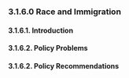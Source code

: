 ### 3.1.6.0  Race and Immigration
#### 3.1.6.1.  Introduction
#### 3.1.6.2.  Policy Problems
#### 3.1.6.2.  Policy Recommendations
